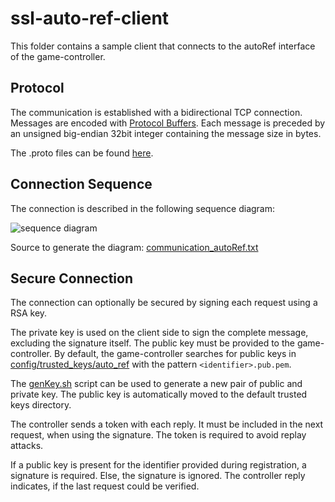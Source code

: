 # ssl-auto-ref-client

This folder contains a sample client that connects to the autoRef interface of the game-controller.

## Protocol
The communication is established with a bidirectional TCP connection. Messages are encoded with [Protocol Buffers](https://developers.google.com/protocol-buffers/). Each message is preceded by an unsigned big-endian 32bit integer containing the message size in bytes.

The .proto files can be found [here](../../pkg/refproto).

## Connection Sequence
The connection is described in the following sequence diagram:

![sequence diagram](https://www.websequencediagrams.com/cgi-bin/cdraw?lz=QXV0b1JlZi0-Q29udHJvbGxlcjogZXN0YWJsaXNoIFRDUCBjb25uZWN0aW9uCgAbCgAjDmdlbmVyYXRlIG5ldyB0b2tlAB0OAF4HOiAAWwpSZXBseSAoACcGICkKAHMVAIEWB1JlZ2lzdHJhdGlvbiAoIGlkZW50aWZpZXIsIFsAaAYsIHNpZ25hdHVyZSBdICkAgRwMAIFMDnZlcmlmeQCBERIAERUASwkAgSUob2sgfCByZWplY3QgKQoKbG9vcCAAgT0dVG8AggYMcXVlc3QANjZlbmQKCg&s=napkin)

Source to generate the diagram: [communication_autoRef.txt](./communication_autoRef.txt)

## Secure Connection
The connection can optionally be secured by signing each request using a RSA key.

The private key is used on the client side to sign the complete message, excluding the signature itself. 
The public key must be provided to the game-controller. 
By default, the game-controller searches for public keys in [config/trusted_keys/auto_ref](../../config/trusted_keys/auto_ref) with the pattern `<identifier>.pub.pem`.

The [genKey.sh](./genKey.sh) script can be used to generate a new pair of public and private key. The public key is automatically moved to the default trusted keys directory.

The controller sends a token with each reply. It must be included in the next request, when using the signature. The token is required to avoid replay attacks.

If a public key is present for the identifier provided during registration, a signature is required. Else, the signature is ignored. The controller reply indicates, if the last request could be verified.